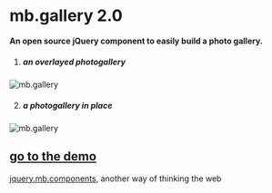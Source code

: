 # mb.gallery 2.0

__An open source jQuery component to easily build a photo gallery.__

1. ##### an overlayed photogallery
![mb.gallery](http://pupunzi.com/gitHub/mb.gallery1.jpg)

2. ##### a photogallery in place
![mb.gallery](http://pupunzi.com/gitHub/mb.gallery2.jpg)

## [go to the demo](http://pupunzi.com/#mb.components/mb.gallery/gallery.html)


[jquery.mb.components](http://pupunzi.com/), another way of thinking the web